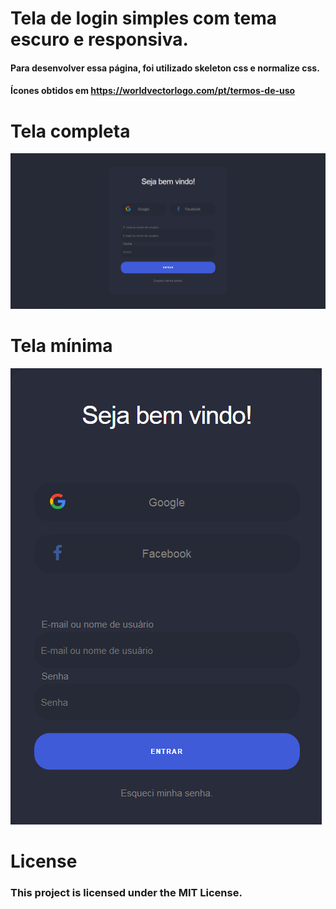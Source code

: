 # Tela de login simples com tema escuro e responsiva.
#### Para desenvolver essa página, foi utilizado skeleton css e normalize css.
#### Ícones obtidos em https://worldvectorlogo.com/pt/termos-de-uso


# Tela completa
![Tela completa](prints/completa.png)
#
# Tela mínima
![Tela completa](prints/min.png)


# License
### This project is licensed under the MIT License.
